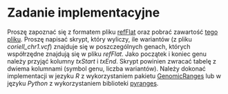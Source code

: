# Zadanie implementacyjne
Proszę zapoznać się z formatem pliku [refFlat](https://genome.ucsc.edu/goldenPath/gbdDescriptions.html) oraz pobrać zawartość [tego pliku](https://hgdownload.cse.ucsc.edu/goldenpath/hg19/database/refFlat.txt.gz). Proszę napisać skrypt, który wyliczy, ile wariantów (z pliku _coriell_chr1.vcf_) znajduje się w poszczególnych genach, których współrzędne znajdują się w pliku _refFlat_. Jako początek i koniec genu należy przyjąć kolumny _txStart_ i _txEnd_. Skrypt powinien zwracać tabelę z dwiema kolumnami (symbol genu, liczba wariantów). Należy dokonać implementacji w jezyku _R_ z wykorzystaniem pakietu [GenomicRanges](https://bioconductor.org/packages/release/bioc/html/GenomicRanges.html) lub w języku _Python_ z wykorzystaniem biblioteki [pyranges](https://github.com/biocore-ntnu/pyranges).
